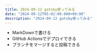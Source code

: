 ```yaml
---
title: 2024-09-12 gatsby使ってみる
date: "2024-09-12T05:02:00.000+09:00"
description: "2024-09-12 gatsby使ってみる"
---
```


* MarkDownで書ける
* GitHub Actionsでデプロイできる
* ブランチをマージすると投稿できる
